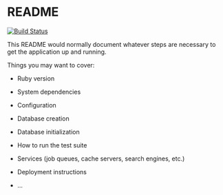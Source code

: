 # README
[![Build Status](https://travis-ci.com/colintalex/cta_portfolio.svg?branch=main)](https://travis-ci.com/colintalex/cta_portfolio)

This README would normally document whatever steps are necessary to get the
application up and running.

Things you may want to cover:

* Ruby version

* System dependencies

* Configuration

* Database creation

* Database initialization

* How to run the test suite

* Services (job queues, cache servers, search engines, etc.)

* Deployment instructions

* ...
